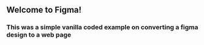 ## Welcome to Figma!
### This was a simple vanilla coded example on converting a figma design to a web page
